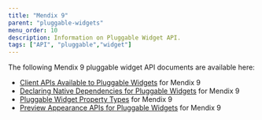 ```yaml
---
title: "Mendix 9"
parent: "pluggable-widgets"
menu_order: 10
description: Information on Pluggable Widget API.
tags: ["API", "pluggable","widget"]
---
```


The following Mendix 9 pluggable widget API documents are available here:

* [Client APIs Available to Pluggable Widgets](/apidocs-mxsdk/apidocs/client-apis-for-pluggable-widgets) for Mendix 9
* [Declaring Native Dependencies for Pluggable Widgets](/apidocs-mxsdk/apidocs/native-dependencies) for Mendix 9
* [Pluggable Widget Property Types](/apidocs-mxsdk/apidocs/property-types-pluggable-widgets) for Mendix 9
* [Preview Appearance APIs for Pluggable Widgets](/apidocs-mxsdk/apidocs/studio-apis-for-pluggable-widgets) for Mendix 9
